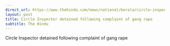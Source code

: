 ```yaml
---
direct_url: https://www.thehindu.com/news/national/kerala/circle-inspector-detained-following-complaint-of-gang-rape/article66132177.ece
layout: post
title: Circle Inspector detained following complaint of gang rape
subtitle: The Hindu
---
```


Circle Inspector detained following complaint of gang rape